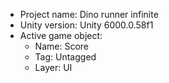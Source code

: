 <!-- UNITY CODE ASSIST INSTRUCTIONS START -->
- Project name: Dino runner infinite
- Unity version: Unity 6000.0.58f1
- Active game object:
  - Name: Score
  - Tag: Untagged
  - Layer: UI
<!-- UNITY CODE ASSIST INSTRUCTIONS END -->